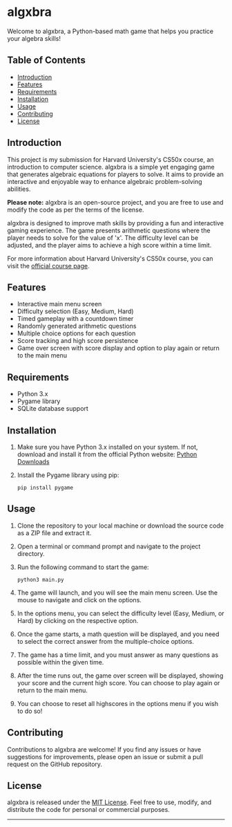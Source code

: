 # algxbra

Welcome to algxbra, a Python-based math game that helps you practice your algebra skills!

## Table of Contents
- [Introduction](#introduction)
- [Features](#features)
- [Requirements](#requirements)
- [Installation](#installation)
- [Usage](#usage)
- [Contributing](#contributing)
- [License](#license)

## Introduction

This project is my submission for Harvard University's CS50x course, an introduction to computer science. algxbra is a simple yet engaging game that generates algebraic equations for players to solve. It aims to provide an interactive and enjoyable way to enhance algebraic problem-solving abilities.

**Please note:** algxbra is an open-source project, and you are free to use and modify the code as per the terms of the license.

algxbra is designed to improve math skills by providing a fun and interactive gaming experience. The game presents arithmetic questions where the player needs to solve for the value of 'x'. The difficulty level can be adjusted, and the player aims to achieve a high score within a time limit.

For more information about Harvard University's CS50x course, you can visit the [official course page](https://pll.harvard.edu/course/cs50-introduction-computer-science).

## Features
- Interactive main menu screen
- Difficulty selection (Easy, Medium, Hard)
- Timed gameplay with a countdown timer
- Randomly generated arithmetic questions
- Multiple choice options for each question
- Score tracking and high score persistence
- Game over screen with score display and option to play again or return to the main menu

## Requirements
- Python 3.x
- Pygame library
- SQLite database support

## Installation
1. Make sure you have Python 3.x installed on your system. If not, download and install it from the official Python website: [Python Downloads](https://www.python.org/downloads/)

2. Install the Pygame library using pip:

   ```shell
   pip install pygame

## Usage
1. Clone the repository to your local machine or download the source code as a ZIP file and extract it.

2. Open a terminal or command prompt and navigate to the project directory.

3. Run the following command to start the game:

   ```shell
   python3 main.py

4. The game will launch, and you will see the main menu screen. Use the mouse to navigate and click on the options.

5. In the options menu, you can select the difficulty level (Easy, Medium, or Hard) by clicking on the respective option.

6. Once the game starts, a math question will be displayed, and you need to select the correct answer from the multiple-choice options.

7. The game has a time limit, and you must answer as many questions as possible within the given time.

8. After the time runs out, the game over screen will be displayed, showing your score and the current high score. You can choose to play again or return to the main menu.

9. You can choose to reset all highscores in the options menu if you wish to do so!

## Contributing
Contributions to algxbra are welcome! If you find any issues or have suggestions for improvements, please open an issue or submit a pull request on the GitHub repository.

## License
algxbra is released under the [MIT License](LICENSE). Feel free to use, modify, and distribute the code for personal or commercial purposes.

---
